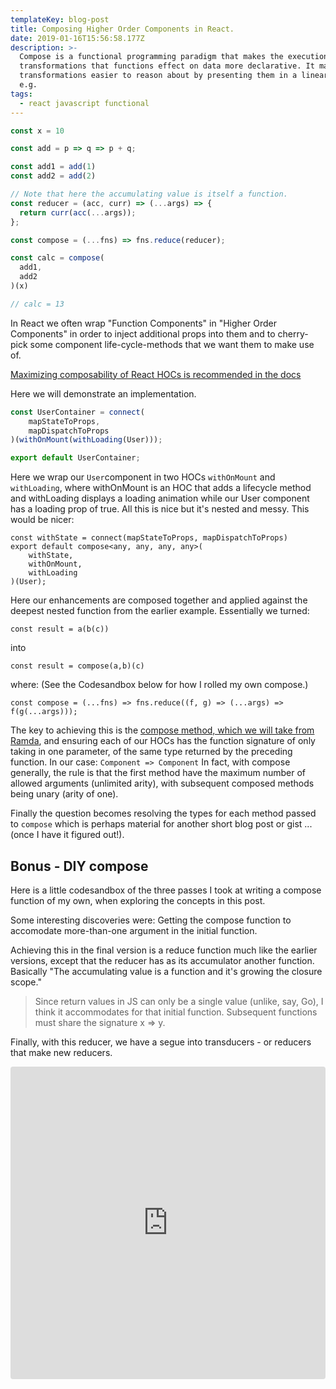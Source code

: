 ```yaml
---
templateKey: blog-post
title: Composing Higher Order Components in React.
date: 2019-01-16T15:56:58.177Z
description: >-
  Compose is a functional programming paradigm that makes the execution of the
  transformations that functions effect on data more declarative. It makes these
  transformations easier to reason about by presenting them in a linear way.
  e.g.
tags:
  - react javascript functional
---
```


```js
const x = 10

const add = p => q => p + q;

const add1 = add(1)
const add2 = add(2)

// Note that here the accumulating value is itself a function.
const reducer = (acc, curr) => (...args) => {
  return curr(acc(...args));
};

const compose = (...fns) => fns.reduce(reducer);

const calc = compose(
  add1,
  add2
)(x)

// calc = 13
```

In React we often wrap "Function Components" in "Higher Order Components" in order to inject additional props into them and to cherry-pick some component life-cycle-methods that we want them to make use of.

[Maximizing composability of React HOCs is recommended in the docs](https://reactjs.org/docs/higher-order-components.html#convention-maximizing-composability)

Here we will demonstrate an implementation.

```js
const UserContainer = connect(
    mapStateToProps,
    mapDispatchToProps
)(withOnMount(withLoading(User)));

export default UserContainer;
```

Here we wrap our `User`component in two HOCs `withOnMount` and `withLoading`, where withOnMount is an HOC that adds a lifecycle method and withLoading displays a loading animation while our User component has a loading prop of true. All this is nice but it's nested and messy. This would be nicer:

```
const withState = connect(mapStateToProps, mapDispatchToProps)
export default compose<any, any, any, any>(
    withState,
    withOnMount,
    withLoading
)(User);
```
Here our enhancements are composed together and applied against the deepest nested function from the earlier example. Essentially we turned: 

```
const result = a(b(c))
```
into
```
const result = compose(a,b)(c)
```
where: (See the Codesandbox below for how I rolled my own compose.)
```
const compose = (...fns) => fns.reduce((f, g) => (...args) => f(g(...args)));

```

The key to achieving this is the [compose method, which we will take from Ramda](https://ramdajs.com/docs/#compose), and ensuring each of our HOCs has the function signature of only taking in one parameter, of the same type returned by the preceding function. In our case:
`Component => Component` In fact, with compose generally, the rule is that the first method have the maximum number of allowed arguments (unlimited arity), with subsequent composed methods being unary (arity of one).

Finally the question becomes resolving the types for each method passed to `compose` which is perhaps material for another short blog post or gist ... (once I have it figured out!).


## Bonus - DIY compose

Here is a little codesandbox of the three passes I took at writing a compose function of my own, when exploring the concepts in this post.

Some interesting discoveries were:
Getting the compose function to accomodate more-than-one argument in the initial function.


Achieving this in the final version is a reduce function much like the earlier versions, except that the reducer has as its accumulator another function. Basically "The accumulating value is a function and it's growing the closure scope."

> Since return values in JS can only be a single value (unlike, say, Go), I think it accommodates for that initial function. Subsequent functions must share the signature x => y.

Finally, with this reducer, we have a segue into transducers - or reducers that make new reducers.

<iframe src="https://codesandbox.io/embed/815862qxz0" style="width:100%; height:500px; border:0; border-radius: 4px; overflow:hidden;" sandbox="allow-modals allow-forms allow-popups allow-scripts allow-same-origin"></iframe>

